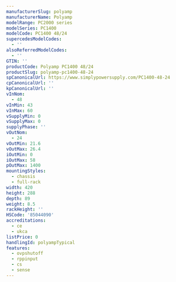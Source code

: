 ```yaml
---
manufacturerSlug: polyamp
manufacturerName: Polyamp
modelRange: PC2000 series
modelSeries: PC1400
modelCode: PC1400 48/24
supercedesModelCodes:
  - ''
alsoReferredModelCodes:
  - ''
GTIN: ''
productCode: Polyamp PC1400 48/24
productSlug: polyamp-pc1400-48-24
spCanonicalUrl: https://www.simplypowersupply.com/PC1400-48-24
cpCanonicalUrl: ''
kpCanonicalUrl: ''
vInNom:
  - 48
vInMin: 43
vInMax: 60
vSupplyMin: 0
vSupplyMax: 0
supplyPhase: ''
vOutNom:
  - 24
vOutMin: 21.6
vOutMax: 26.4
iOutMin: 0
iOutMax: 58
pOutMax: 1400
mountingStyles:
  - chassis
  - full-rack
width: 420
height: 288
depth: 89
weight: 8.5
rackHeight: ''
HSCode: '85044090'
accreditations:
  - ce
  - ukca
listPrice: 0
handlingId: polyampTypical
features:
  - ovpshutoff
  - rppinput
  - cs
  - sense
---
```

